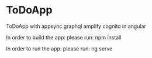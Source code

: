 # ToDoApp
ToDoApp with appsync graphql amplify cognito in angular

In order to build the app:
please run: npm install 

In order to run the app:
please run: ng serve
